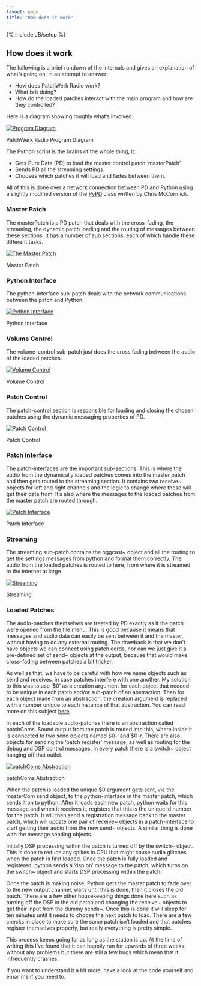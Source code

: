```yaml
---
layout: page
title: "How does it work"
---
```

{% include JB/setup %}

## How does it work

The following is a brief rundown of the internals and gives an explanation of what’s going on, in an attempt to answer:

* How does PatchWerk Radio work?
* What is it doing?
* How do the loaded patches interact with the main program and how are they controlled?

Here is a diagram showing roughly what’s involved:

<div class="wp-caption aligncenter" style="width: 600px">
<a href="/images/program-diagram.png">
<img src="/images/program-diagram.png" alt="Program Diagram" />
</a>
<p class="wp-caption-text">PatchWerk Radio Program Diagram</p>
</div>

The Python script is the brains of the whole thing, it:

* Gets Pure Data (PD) to load the master control patch ‘masterPatch’.
* Sends PD all the streaming settings.
* Chooses which patches it will load and fades between them.

All of this is done over a network connection between PD and Python using a slightly modified version of the [PyPD](http://mccormick.cx/projects/PyPd/) class written by Chris McCormick.

### Master Patch

The masterPatch is a PD patch that deals with the cross-fading, the streaming, the dynamic patch loading and the routing of messages between these sections.
It has a number of sub sections, each of which handle these different tasks.

<div class="wp-caption aligncenter" style="width: 585px">
<a href="/images/master-patch.png">
<img src="/images/master-patch.png" alt="The Master Patch" />
</a>
<p class="wp-caption-text">Master Patch</p>
</div>

### Python Interface

The python-interface sub-patch deals with the network communications between the patch and Python.

<div class="wp-caption aligncenter" style="width: 585px">
<a href="/images/python-interface.png">
<img src="/images/python-interface.png" alt="Python Interface" />
</a>
<p class="wp-caption-text">Python Interface</p>
</div>

### Volume Control

The volume-control sub-patch just does the cross fading between the audio of the loaded patches.

<div class="wp-caption aligncenter" style="width: 585px">
<a href="/images/volume-control.png">
<img src="/images/volume-control.png" alt="Volume Control" />
</a>
<p class="wp-caption-text">Volume Control</p>
</div>

### Patch Control

The patch-control section is responsible for loading and closing the chosen patches using the dynamic messaging properties of PD.

<div class="wp-caption aligncenter" style="width: 585px">
<a href="/images/patch-control.png">
<img src="/images/patch-control.png" alt="Patch Control" />
</a>
<p class="wp-caption-text">Patch Control</p>
</div>

### Patch Interface

The patch-interfaces are the important sub-sections. This is where the audio from the dynamically loaded patches comes into the master patch and then gets routed to the streaming section. It contains two receive~ objects for left and right channels and the logic to change where these will get their data from. It’s also where the messages to the loaded patches from the master patch are routed through.

<div class="wp-caption aligncenter" style="width: 585px">
<a href="/images/patch-interface.png">
<img src="/images/patch-interface.png" alt="Patch Interface" />
</a>
<p class="wp-caption-text">Patch Interface</p>
</div>

### Streaming

The streaming sub-patch contains the oggcast~ object and all the routing to get the settings messages from python and format them correctly.
The audio from the loaded patches is routed to here, from where it is streamed to the internet at large.

<div class="wp-caption aligncenter" style="width: 585px">
<a href="/images/streaming.png">
<img src="/images/streaming.png" alt="Streaming" />
</a>
<p class="wp-caption-text">Streaming</p>
</div>

### Loaded Patches

The audio-patches themselves are treated by PD exactly as if the patch were opened from the file menu.
This is good because it means that messages and audio data can easily be sent between it and the master, without having to do any external routing. The drawback is that we don’t have objects we can connect using patch cords, nor can we just give it a pre-defined set of send~ objects at the output, because that would make cross-fading between patches a bit tricker.

As well as that, we have to be careful with how we name objects such as send and receives, in case patches interfere with one another.
My solution to this was to use ‘$0’ as a creation argument for each object that needed to be unique in each patch and/or sub-patch of an abstraction. Then for each object made from an abstraction, the creation argument is replaced with a number unique to each instance of that abstraction. You can read more on this subject [here](http://puredata.hurleur.com/sujet-5853-abstraction-why-use-etc).

In each of the loadable audio-patches there is an abstraction called patchComs. Sound output from the patch is routed into this, where inside it is connected to two send objects named $0-l and $0-r.
There are also objects for sending the ‘patch register’ message, as well as routing for the debug and DSP control messages.
In every patch there is a switch~ object hanging off that outlet.

<div class="wp-caption aligncenter" style="width: 585px">
<a href="/images/patchComs.png">
<img src="/images/patchComs.png" alt="patchComs Abstraction" />
</a>
<p class="wp-caption-text">patchComs Abstraction</p>
</div>

When the patch is loaded the unique $0 argument gets sent, via the masterCom send object, to the python-interface in the master patch, which sends it on to python.
After it loads each new patch, python waits for this message and when it receives it, registers that this is the unique id number for the patch.
It will then send a registration message back to the master patch, which will update one pair of receive~ objects in a patch-interface to start getting their audio from the new send~ objects. A similar thing is done with the message sending objects.

Initially DSP processing within the patch is turned off by the switch~ object.
This is done to reduce any spikes in CPU that might cause audio glitches when the patch is first loaded.
Once the patch is fully loaded and registered, python sends a ‘dsp on’ message to the patch, which turns on the switch~ object and starts DSP processing within the patch.

Once the patch is making noise, Python gets the master patch to fade over to the new output channel, waits until this is done, then it closes the old patch.
There are a few other housekeeping things done here such as turning off the DSP in the old patch and changing the receive~ objects to get their input from the dummy sends~.
Once this is done it will sleep for ten minutes until it needs to choose the next patch to load. There are a few checks in place to make sure the same patch isn’t loaded and that patches register themselves properly, but really everything is pretty simple.

This process keeps going for as long as the station is up. At the time of writing this I’ve found that it can happily run for upwards of three weeks without any problems but there are still a few bugs which mean that it infrequently crashes.

If you want to understand it a bit more, have a look at the code yourself and email me if you need to.

